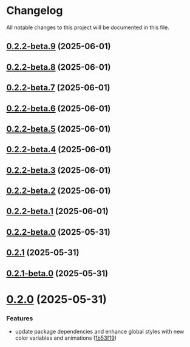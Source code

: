 # Changelog

All notable changes to this project will be documented in this file.

## [0.2.2-beta.9](https://github.com/MinhOmega/test/compare/v0.2.2-beta.8...v0.2.2-beta.9) (2025-06-01)

## [0.2.2-beta.8](https://github.com/MinhOmega/test/compare/v0.2.2-beta.7...v0.2.2-beta.8) (2025-06-01)

## [0.2.2-beta.7](https://github.com/MinhOmega/test/compare/v0.2.2-beta.6...v0.2.2-beta.7) (2025-06-01)

## [0.2.2-beta.6](https://github.com/MinhOmega/test/compare/v0.2.2-beta.5...v0.2.2-beta.6) (2025-06-01)

## [0.2.2-beta.5](https://github.com/MinhOmega/test/compare/v0.2.2-beta.4...v0.2.2-beta.5) (2025-06-01)

## [0.2.2-beta.4](https://github.com/MinhOmega/test/compare/v0.2.2-beta.3...v0.2.2-beta.4) (2025-06-01)

## [0.2.2-beta.3](https://github.com/MinhOmega/test/compare/v0.2.2-beta.2...v0.2.2-beta.3) (2025-06-01)

## [0.2.2-beta.2](https://github.com/MinhOmega/test/compare/v0.2.2-beta.1...v0.2.2-beta.2) (2025-06-01)

## [0.2.2-beta.1](https://github.com/MinhOmega/test/compare/v0.2.2-beta.0...v0.2.2-beta.1) (2025-06-01)

## [0.2.2-beta.0](https://github.com/MinhOmega/test/compare/v0.2.1...v0.2.2-beta.0) (2025-05-31)

## [0.2.1](https://github.com/MinhOmega/test/compare/v0.2.1-beta.0...v0.2.1) (2025-05-31)



## [0.2.1-beta.0](https://github.com/MinhOmega/test/compare/v0.2.0...v0.2.1-beta.0) (2025-05-31)



# [0.2.0](https://github.com/MinhOmega/test/compare/1b53f193b5cf78a6381500ffcc3d44ea1e8ce2d7...v0.2.0) (2025-05-31)


### Features

* update package dependencies and enhance global styles with new color variables and animations ([1b53f19](https://github.com/MinhOmega/test/commit/1b53f193b5cf78a6381500ffcc3d44ea1e8ce2d7))

